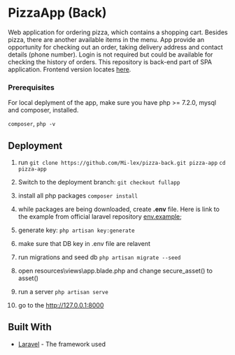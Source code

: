 # PizzaApp (Back)

Web application for ordering pizza, which contains a shopping cart. Besides pizza, there are another available items in the menu.
App provide an opportunity for checking out an order, taking delivery address and contact details (phone number).
Login is not required but could be available for checking the history of orders. 
This repository is back-end part of SPA application. Frontend version locates [here](https://github.com/Mi-lex/pizza-back).

### Prerequisites

For local deplyment of the app, make sure you have php >= 7.2.0, mysql and composer, installed.

`composer`, 
`php -v` 

## Deployment

1. run 
`git clone https://github.com/Mi-lex/pizza-back.git pizza-app`
`cd pizza-app`

2. Switch to the deployment branch:
`git checkout fullapp`

3. install all php packages
`composer install`

4. while packages are being downloaded, create **.env** file. Here is link to the example from official laravel repository
[env.example](https://github.com/laravel/laravel/blob/master/.env.example);

5. generate key:
`php artisan key:generate`

6. make sure that DB key in .env file are relavent

7. run migrations and seed db
`php artisan migrate --seed`

8. open resources\views\app.blade.php and change secure_asset() to asset()

9. run a server
`php artisan serve`

10. go to the http://127.0.0.1:8000

## Built With

* [Laravel](https://github.com/laravel/laravel) - The framework used
